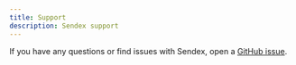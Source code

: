 ```yaml
---
title: Support
description: Sendex support
---
```


If you have any questions or find issues with Sendex, open a [GitHub issue](https://github.com/hadlow/sendex/issues).
